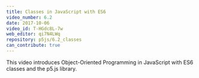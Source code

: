 ```yaml
---
title: Classes in JavaScript with ES6
video_number: 6.2
date: 2017-10-06
video_id: T-HGdc8L-7w
web_editor: qi7N4LWq
repository: p5js/6.2_classes
can_contribute: true
---
```


This video introduces Object-Oriented Programming in JavaScript with ES6 classes and the p5.js library.
